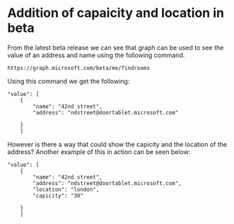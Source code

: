# Addition of capaicity and location in beta


From the latest beta release we can see that graph can be used to see the value of an address and name using the following command.

```
https://graph.microsoft.com/beta/me/findrooms
```

Using this command we get the following: 

```
"value": [
    {
        "name": "42nd street",
        "address": "ndstreet@doortablet.microsoft.com"
        
    }
    ]
```    

However is there a way that could show the capicity and the location of the address? Another example of this in action can be seen below:


```
"value": [
    {
        "name": "42nd street",
        "address": "ndstreet@doortablet.microsoft.com",
        "location": "london",
        "capicity": "30"
        
    }
    ]
```    
   
